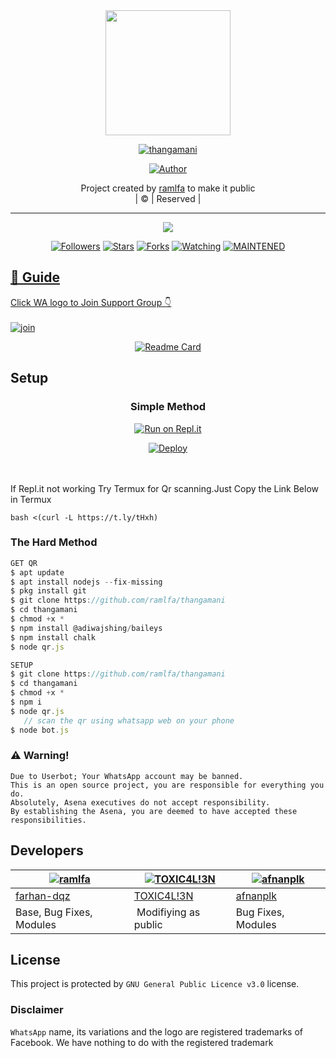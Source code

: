 
<div align="center">
  <img border-radius: 15px src="Thangamani.png" width="200" height="200"/>
  <p align="center">
<a href="#"><img title="thangamani" src="https://img.shields.io/badge/thangamani-green?colorA=%23ff0000&colorB=%23017e40&style=for-the-badge"></a>
</p>
  <p align="center">
<a href="https://github.com/ramlfa"><img title="Author" src="https://img.shields.io/badge/Author-ramlfa/thangamani?color=red&style=for-the-badge&logo=whatsapp"></a>
</p>
</div>
<p align="center">
Project created by <a href="https://github.com/ramlfa">ramlfa</a> to make it public
    <br>
       | © |
        Reserved |
    <br> 
</p>

----

  <p align="center">
  <a href="httsp://github.com/ramlfa/thangamani">
    <img src="https://img.shields.io/github/repo-size/ramlfa/thangamani?color=green&label=Repo%20total%20size&style=plastic">
<p align="center">
<a href="https://github.com/ramlfa/followers"><img title="Followers" src="https://img.shields.io/github/followers/ramlfa?color=blue&style=flat-square"></a>
<a href="https://github.com/ramlfa/thangamani/stargazers/"><img title="Stars" src="https://img.shields.io/github/stars/ramlfa/thangamani?color=blue&style=flat-square"></a>
<a href="https://github.com/ramlfa/thangamani/network/members"><img title="Forks" src="https://img.shields.io/github/forks/ramlfa/thangamani?color=blue&style=flat-square"></a>
<a href="https://github.com/ramlfa/thangamani/watchers"><img title="Watching" src="https://img.shields.io/github/watchers/ramlfa/thangamani?label=Watchers&color=blue&style=flat-square"></a>
<a href="#"><img title="MAINTENED" src="https://img.shields.io/badge/UNMAINTENED-YES-blue.svg"</a>
</p>

## 📢 Guide
Click WA logo to Join Support Group 👇
    <br>
<br>
  [![join](https://github.com/Alien-alfa/PublicBot/blob/main/wlogo.svg.png)](https://chat.whatsapp.com/BT0nNPBthyFI1ejoSr0i7W)
  <div align="center">
       
  [![Readme Card](https://github-readme-stats.vercel.app/api/pin/?username=ramlfa&repo=PublicBot&theme=nightowl)](https://github.com/ramlfa/PublicBot)
  </div>
    
## Setup
<div align="center">

  ### Simple Method
  
[![Run on Repl.it](https://repl.it/badge/github/quiec/whatsAlfa)](https://replit.com/@phaticusthiccy/WhatsAsena-QR)

[![Deploy](https://www.herokucdn.com/deploy/button.svg)](https://heroku.com/deploy?template=https://github.com/ramlfa/thangamani.git)
     </div>
<br>
<br >
If Repl.it not working Try Termux for Qr scanning.Just Copy the Link Below in Termux
```
bash <(curl -L https://t.ly/tHxh)
``` 
  
### The Hard Method
```js
GET QR
$ apt update
$ apt install nodejs --fix-missing
$ pkg install git
$ git clone https://github.com/ramlfa/thangamani
$ cd thangamani
$ chmod +x *
$ npm install @adiwajshing/baileys
$ npm install chalk
$ node qr.js
```
      
```js
SETUP
$ git clone https://github.com/ramlfa/thangamani
$ cd thangamani
$ chmod +x *
$ npm i
$ node qr.js
   // scan the qr using whatsapp web on your phone
$ node bot.js
```


### ⚠️ Warning! 
```
Due to Userbot; Your WhatsApp account may be banned.
This is an open source project, you are responsible for everything you do. 
Absolutely, Asena executives do not accept responsibility.
By establishing the Asena, you are deemed to have accepted these responsibilities.
```

## Developers
  <div align="center">
    
  [![ramlfa](https://github.com/Thangamanj.png?size=100)](https://github.com/ramlfa) |  [![TOXIC4L!3N](https://github.com/Alien-alfa.png?size=100)](https://github.com/AI-VIKI) | [![afnanplk](https://github.com/afnanplk.png?size=100)](https://github.com/afnanplk) 
----|----|----
[farhan-dqz](https://github.com/farhan-dqz)  | [TOXIC4L!3N](https://github.com/AI-VIKI) | [afnanplk](https://github.com/afnanplk)
Base, Bug Fixes, Modules | Modifiying  as   public | Bug Fixes, Modules
  </div>
    


## License
This project is protected by `GNU General Public Licence v3.0` license.

### Disclaimer
`WhatsApp` name, its variations and the logo are registered trademarks of Facebook. We have nothing to do with the registered trademark
